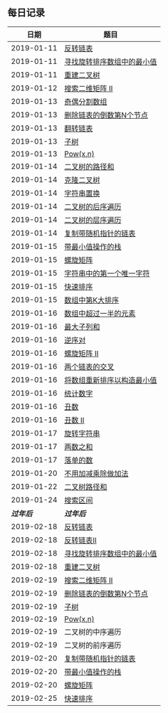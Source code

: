 ## 每日记录
| 日期         | 题目                                                                                                                                   |
| ------------ | -------------------------------------------------------------------------------------------------------------------------------------- |
| 2019-01-11   | [反转链表](https://leetcode.com/problems/reverse-linked-list/)                                                                         |
| 2019-01-11   | [寻找旋转排序数组中的最小值](https://www.lintcode.com/problem/find-minimum-in-rotated-sorted-array/description?_from=ladder&&fromId=6) |
| 2019-01-11   | [重建二叉树](https://www.lintcode.com/problem/construct-binary-tree-from-preorder-and-inorder-traversal/description)                   |
| 2019-01-12   | [搜索二维矩阵 II](https://www.lintcode.com/problem/search-a-2d-matrix-ii/description?_from=ladder&&fromId=6)                           |
| 2019-01-13   | [奇偶分割数组](https://www.lintcode.com/problem/partition-array-by-odd-and-even/description?_from=ladder&&fromId=6)                    |
| 2019-01-13   | [删除链表的倒数第N个节点](https://leetcode.com/problems/remove-nth-node-from-end-of-list/)                                             |
| 2019-01-13   | [翻转链表](https://www.lintcode.com/problem/reverse-linked-list/description?_from=ladder&&fromId=6)                                    |
| 2019-01-13   | [子树](https://www.lintcode.com/problem/subtree/description?_from=ladder&&fromId=6)                                                    |
| 2019-01-13   | [Pow(x,n)](https://leetcode-cn.com/problems/powx-n/)                                                                                   |
| 2019-01-14   | [二叉树的路径和](https://www.lintcode.com/problem/binary-tree-path-sum/description?_from=ladder&&fromId=6)                             |
| 2019-01-14   | [克隆二叉树](https://www.lintcode.com/problem/clone-binary-tree/description?_from=ladder&&fromId=6)                                    |
| 2019-01-14   | [字符串置换](https://www.lintcode.com/problem/string-permutation/description?_from=ladder&&fromId=6)                                   |
| 2019-01-14   | [二叉树的后序遍历](https://www.lintcode.com/problem/binary-tree-postorder-traversal/description?_from=ladder&&fromId=6)                |
| 2019-01-14   | [二叉树的层序遍历](https://leetcode.com/problems/binary-tree-level-order-traversal/)                                                   |
| 2019-01-14   | [复制带随机指针的链表](https://www.lintcode.com/problem/copy-list-with-random-pointer/my-submissions?_from=ladder&&fromId=6)           |
| 2019-01-15   | [带最小值操作的栈](https://www.lintcode.com/problem/min-stack/description?_from=ladder&&fromId=6)                                      |
| 2019-01-15   | [螺旋矩阵](https://leetcode.com/problems/spiral-matrix/)                                                                               |
| 2019-01-15   | [字符串中的第一个唯一字符](https://www.lintcode.com/problem/first-unique-character-in-a-string/description?_from=ladder&&fromId=6)     |
| 2019-01-15   | [快速排序](https://www.lintcode.com/problem/sort-integers-ii/description)                                                              |
| 2019-01-15   | [数组中第K大排序](https://leetcode.com/problems/kth-largest-element-in-an-array/)                                                      |
| 2019-01-16   | [数组中超过一半的元素](https://www.lintcode.com/problem/majority-element/description?_from=ladder&&fromId=6)                           |
| 2019-01-16   | [最大子列和](https://www.lintcode.com/problem/maximum-subarray/description?_from=ladder&&fromId=6)                                     |
| 2019-01-16   | [逆序对](https://www.lintcode.com/problem/reverse-pairs/description?_from=ladder&&fromId=6)                                            |
| 2019-01-16   | [螺旋矩阵 II](https://leetcode.com/problems/spiral-matrix-ii/)                                                                         |
| 2019-01-16   | [两个链表的交叉](https://www.lintcode.com/problem/intersection-of-two-linked-lists/leaderboard?_from=ladder&&fromId=6)                 |
| 2019-01-16   | [将数组重新排序以构造最小值](https://www.lintcode.com/problem/reorder-array-to-construct-the-minimum-number/description)               |
| 2019-01-16   | [统计数字](https://www.lintcode.com/problem/digit-counts/description?_from=ladder&&fromId=6)                                           |
| 2019-01-16   | [丑数](https://leetcode.com/problems/ugly-number/)                                                                                     |
| 2019-01-16   | [丑数 II](https://leetcode.com/problems/ugly-number-ii/)                                                                               |
| 2019-01-17   | [旋转字符串](https://www.lintcode.com/problem/rotate-string/description?_from=ladder&&fromId=6)                                        |
| 2019-01-17   | [两数之和](https://www.lintcode.com/problem/two-sum/description?_from=ladder&&fromId=6)                                                |
| 2019-01-17   | [落单的数](https://www.lintcode.com/problem/single-number/description?_from=ladder&&fromId=6)                                          |
| 2019-01-20   | [不用加减乘除做加法](https://www.lintcode.com/problem/a-b-problem/description?_from=ladder&&fromId=6)                                  |
| 2019-01-22   | [二叉树路径和](https://leetcode.com/problems/path-sum/)                                                                                |
| 2019-01-24   | [搜索区间](https://www.lintcode.com/problem/search-for-a-range/description?_from=ladder&&fromId=6)                                     |
| ***过年后*** | ***过年后***                                                                                                                           |
| 2019-02-18   | [反转链表](https://leetcode.com/problems/reverse-linked-list/)                                                                         |
| 2019-02-18   | [反转链表II](https://leetcode.com/problems/reverse-linked-list-ii/)                                                                    |
| 2019-02-18   | [寻找旋转排序数组中的最小值](https://www.lintcode.com/problem/find-minimum-in-rotated-sorted-array/description?_from=ladder&&fromId=6) |
| 2019-02-18   | [重建二叉树](https://www.lintcode.com/problem/construct-binary-tree-from-preorder-and-inorder-traversal/description)                   |
| 2019-02-19   | [搜索二维矩阵 II](https://www.lintcode.com/problem/search-a-2d-matrix-ii/description?_from=ladder&&fromId=6)                           |
| 2019-02-19   | [删除链表的倒数第N个节点](https://leetcode.com/problems/remove-nth-node-from-end-of-list/)                                             |
| 2019-02-19   | [子树](https://www.lintcode.com/problem/subtree/description?_from=ladder&&fromId=6)                                                    |
| 2019-02-19   | [Pow(x,n)](https://leetcode-cn.com/problems/powx-n/)                                                                                   |
| 2019-02-19   | 二叉树的中序遍历                                                                                                                       |
| 2019-02-19   | 二叉树的前序遍历                                                                                                                       |
| 2019-02-20   | [复制带随机指针的链表](https://www.lintcode.com/problem/copy-list-with-random-pointer/my-submissions?_from=ladder&&fromId=6)           |
| 2019-02-20   | [带最小值操作的栈](https://www.lintcode.com/problem/min-stack/description?_from=ladder&&fromId=6)                                      |
| 2019-02-20   | [螺旋矩阵](https://leetcode.com/problems/spiral-matrix/)                                                                               |
| 2019-02-25   | [快速排序](https://www.lintcode.com/problem/sort-integers-ii/description)                                                              |
